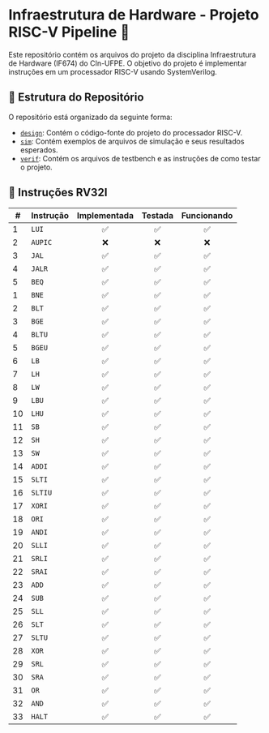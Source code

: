 # **Infraestrutura de Hardware - Projeto RISC-V Pipeline 🚀**

Este repositório contém os arquivos do projeto da disciplina Infraestrutura de Hardware (IF674) do CIn-UFPE. O objetivo do projeto é implementar instruções em um processador RISC-V usando SystemVerilog.

## **📁 Estrutura do Repositório**
O repositório está organizado da seguinte forma:
- [`design`](/design): Contém o código-fonte do projeto do processador RISC-V.
- [`sim`](/sim): Contém exemplos de arquivos de simulação e seus resultados esperados.
- [`verif`](/verif): Contém os arquivos de testbench e as instruções de como testar o projeto.

## 📝 **Instruções RV32I**
| #  | Instrução | Implementada | Testada | Funcionando |
|----|-----------|:------------:|:-------:|:-----------:|
| 1  | `LUI`     |     ✅      |    ✅   |     ✅     |
| 2  | `AUPIC`   |     ❌      |    ❌   |     ❌     |
| 3  | `JAL`     |     ✅      |    ✅   |     ✅     |
| 4  | `JALR`    |     ✅      |    ✅   |     ✅     |
| 5  | `BEQ`     |     ✅      |    ✅   |     ✅     |
| 1  | `BNE`     |     ✅      |    ✅   |     ✅     |
| 2  | `BLT`     |     ✅      |    ✅   |     ✅     |
| 3  | `BGE`     |     ✅      |    ✅   |     ✅     |
| 4  | `BLTU`    |     ✅      |    ✅   |     ✅     |
| 5  | `BGEU`    |     ✅      |    ✅   |     ✅     |
| 6  | `LB`      |     ✅      |    ✅   |     ✅     |
| 7  | `LH`      |     ✅      |    ✅   |     ✅     |
| 8  | `LW`      |     ✅      |    ✅   |     ✅     |
| 9  | `LBU`     |     ✅      |    ✅   |     ✅     |
| 10 | `LHU`     |     ✅      |    ✅   |     ✅     |
| 11 | `SB`      |     ✅      |    ✅   |     ✅     |
| 12 | `SH`      |     ✅      |    ✅   |     ✅     |
| 13 | `SW`      |     ✅      |    ✅   |     ✅     |
| 14 | `ADDI`    |     ✅      |    ✅   |     ✅     |
| 15 | `SLTI`    |     ✅      |    ✅   |     ✅     |
| 16 | `SLTIU`   |     ✅      |    ✅   |     ✅     |
| 17 | `XORI`    |     ✅      |    ✅   |     ✅     |
| 18 | `ORI`     |     ✅      |    ✅   |     ✅     |
| 19 | `ANDI`    |     ✅      |    ✅   |     ✅     |
| 20 | `SLLI`    |     ✅      |    ✅   |     ✅     |
| 21 | `SRLI`    |     ✅      |    ✅   |     ✅     |
| 22 | `SRAI`    |     ✅      |    ✅   |     ✅     |
| 23 | `ADD`     |     ✅      |    ✅   |     ✅     |
| 24 | `SUB`     |     ✅      |    ✅   |     ✅     |
| 25 | `SLL`     |     ✅      |    ✅   |     ✅     |
| 26 | `SLT`     |     ✅      |    ✅   |     ✅     |
| 27 | `SLTU`    |     ✅      |    ✅   |     ✅     |
| 28 | `XOR`     |     ✅      |    ✅   |     ✅     |
| 29 | `SRL`     |     ✅      |    ✅   |     ✅     |
| 30 | `SRA`     |     ✅      |    ✅   |     ✅     |
| 31 | `OR`      |     ✅      |    ✅   |     ✅     |
| 32 | `AND`     |     ✅      |    ✅   |     ✅     |
| 33 | `HALT`    |     ✅      |    ✅   |     ✅     |
